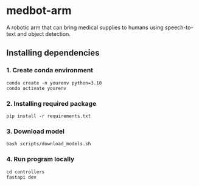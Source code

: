 # medbot-arm
A robotic arm that can bring medical supplies to humans using speech-to-text and object detection.

## Installing dependencies
### 1. Create conda environment 
```
conda create -n yourenv python=3.10
conda activate yourenv
```
### 2. Installing required package
```
pip install -r requirements.txt
```
### 3. Download model
```
bash scripts/download_models.sh
```
### 4. Run program locally
```
cd controllers
fastapi dev
```
